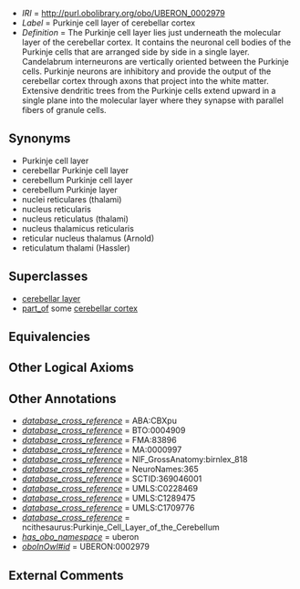  * *IRI* = http://purl.obolibrary.org/obo/UBERON_0002979
 * *Label* = Purkinje cell layer of cerebellar cortex
 * *Definition* = The Purkinje cell layer lies just underneath the molecular layer of the cerebellar cortex. It contains the neuronal cell bodies of the Purkinje cells that are arranged side by side in a single layer. Candelabrum interneurons are vertically oriented between the Purkinje cells. Purkinje neurons are inhibitory and provide the output of the cerebellar cortex through axons that project into the white matter. Extensive dendritic trees from the Purkinje cells extend upward in a single plane into the molecular layer where they synapse with parallel fibers of granule cells.

## Synonyms

 * Purkinje cell layer
 * cerebellar Purkinje cell layer
 * cerebellum Purkinje cell layer
 * cerebellum Purkinje layer
 * nuclei reticulares (thalami)
 * nucleus reticularis
 * nucleus reticulatus (thalami)
 * nucleus thalamicus reticularis
 * reticular nucleus thalamus (Arnold)
 * reticulatum thalami (Hassler)

## Superclasses

 * [cerebellar layer](../../UBERON/30/UBERON_0004130.md)
 * [part_of](../../BFO/50/BFO_0000050.md) some [cerebellar cortex](../../UBERON/29/UBERON_0002129.md)

## Equivalencies


## Other Logical Axioms


## Other Annotations

 * *[database_cross_reference](../../ef/oboInOwl#hasDbXref.md)* = ABA:CBXpu
 * *[database_cross_reference](../../ef/oboInOwl#hasDbXref.md)* = BTO:0004909
 * *[database_cross_reference](../../ef/oboInOwl#hasDbXref.md)* = FMA:83896
 * *[database_cross_reference](../../ef/oboInOwl#hasDbXref.md)* = MA:0000997
 * *[database_cross_reference](../../ef/oboInOwl#hasDbXref.md)* = NIF_GrossAnatomy:birnlex_818
 * *[database_cross_reference](../../ef/oboInOwl#hasDbXref.md)* = NeuroNames:365
 * *[database_cross_reference](../../ef/oboInOwl#hasDbXref.md)* = SCTID:369046001
 * *[database_cross_reference](../../ef/oboInOwl#hasDbXref.md)* = UMLS:C0228469
 * *[database_cross_reference](../../ef/oboInOwl#hasDbXref.md)* = UMLS:C1289475
 * *[database_cross_reference](../../ef/oboInOwl#hasDbXref.md)* = UMLS:C1709776
 * *[database_cross_reference](../../ef/oboInOwl#hasDbXref.md)* = ncithesaurus:Purkinje_Cell_Layer_of_the_Cerebellum
 * *[has_obo_namespace](../../ce/oboInOwl#hasOBONamespace.md)* = uberon
 * *[oboInOwl#id](../../id/oboInOwl#id.md)* = UBERON:0002979

## External Comments


